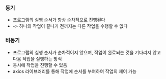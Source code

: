 ### 동기
- 프로그램의 실행 순서가 항상 순차적으로 진행된다
- -> 하나의 작업이 끝나기 전까지는 다른 작업을 수행할 수 없다

### 비동기
- 프로그램의 실행 순서가 순차적이지 않으며, 작업이 완료되는 것을 기다리지 않고 다음 작업을 실행하는 방식
- 동시에 작업을 진행할 수 있음
- axios 라이브러리를 통해 작업에 순서를 부여하여 작업의 제어 가능